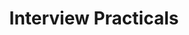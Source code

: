---
layout: interview_practicals
title: Interview Practicals
svg: interview_practicals
permalink: /interview_practicals/
date_updated: "September 03, 2022"
---